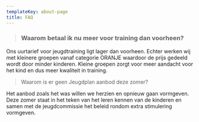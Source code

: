 ```yaml
---
templateKey: about-page
title: FAQ
---
```


> ### Waarom betaal ik nu meer voor training dan voorheen?

Ons uurtarief voor jeugdtraining ligt lager dan voorheen. Echter werken wij met kleinere groepen vanaf categorie ORANJE waardoor de prijs gedeeld wordt door minder kinderen. Kleine groepen zorgt voor meer aandacht voor het kind en dus meer kwaliteit in training. 


> Waarom is er geen Jeugdplan aanbod deze zomer? 


Het aanbod zoals het was willen we herzien en opnieuw gaan vormgeven. Deze zomer staat in het teken van het leren kennen van de kinderen en samen met de jeugdcommissie het beleid rondom extra stimulering vormgeven. 

>  
